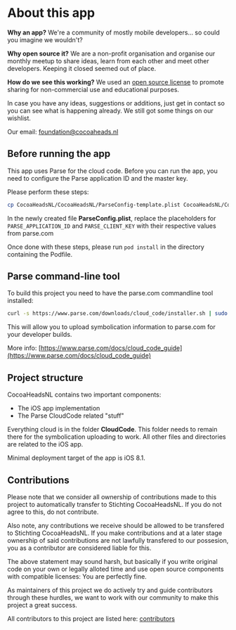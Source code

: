 # About this app

**Why an app?** We're a community of mostly mobile developers... so could you imagine we wouldn't? 

**Why open source it?** We are a non-profit organisation and organise our monthly meetup to share ideas, learn from each other and meet other developers. Keeping it closed seemed out of place.

**How do we see this working?** We used an [open source license](LICENSE.md) to promote sharing for non-commercial use and educational purposes.

In case you have any ideas, suggestions or additions, just get in contact so you can see what is happening already. We still got some things on our wishlist.

Our email: [foundation@cocoaheads.nl](mailto:foundation@cocoaheads.nl)

## Before running the app

This app uses Parse for the cloud code. Before you can run the app, you need to configure the Parse application ID and the master key.

Please perform these steps:

```bash
cp CocoaHeadsNL/CocoaHeadsNL/ParseConfig-template.plist CocoaHeadsNL/CocoaHeadsNL/ParseConfig.plist
```

In the newly created file **ParseConfig.plist**, replace the placeholders for `PARSE_APPLICATION_ID` and `PARSE_CLIENT_KEY` with their respective values from parse.com

Once done with these steps, please run `pod install` in the directory containing the Podfile.

## Parse command-line tool

To build this project you need to have the parse.com commandline tool installed:

```bash
curl -s https://www.parse.com/downloads/cloud_code/installer.sh | sudo /bin/bash
```

This will allow you to upload symbolication information to parse.com for your developer builds.

More info: [https://www.parse.com/docs/cloud_code_guide](https://www.parse.com/docs/cloud_code_guide)

## Project structure

CocoaHeadsNL contains two important components:

- The iOS app implementation
- The Parse CloudCode related "stuff"

Everything cloud is in the folder **CloudCode**. This folder needs to remain there for the symbolication uploading to work. All other files and directories are related to the iOS app.

Minimal deployment target of the app is iOS 8.1.

## Contributions

Please note that we consider all ownership of contributions made to this project to automatically transfer to Stichting CocoaHeadsNL. If you do not agree to this, do not contribute.

Also note, any contributions we receive should be allowed to be transfered to Stichting CocoaHeadsNL. If you make contributions and at a later stage ownership of said contributions are not lawfully transfered to our possesion, you as a contributor are considered liable for this.

The above statement may sound harsh, but basically if you write original code on your own or legally alloted time and use open source components with compatible licenses: You are perfectly fine.

As maintainers of this project we do actively try and guide contributors through these hurdles, we want to work with our community to make this project a great success.

All contributors to this project are listed here: [contributors](https://github.com/CocoaHeadsNL/CocoaHeadsNL-iOS/graphs/contributors)
